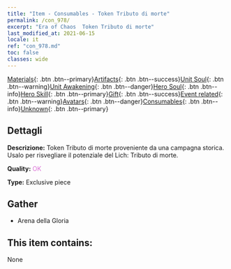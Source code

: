 ```yaml
---
title: "Item - Consumables - Token Tributo di morte"
permalink: /con_978/
excerpt: "Era of Chaos  Token Tributo di morte"
last_modified_at: 2021-06-15
locale: it
ref: "con_978.md"
toc: false
classes: wide
---
```

 [Materials](/ItemsIT/){: .btn .btn--primary}[Artifacts](/ItemsIT/Artifacts/){: .btn .btn--success}[Unit Soul](/ItemsIT/UnitSoul/){: .btn .btn--warning}[Unit Awakening](/ItemsIT/UnitAwakening/){: .btn .btn--danger}[Hero Soul](/ItemsIT/HeroSoul/){: .btn .btn--info}[Hero Skill](/ItemsIT/HeroSkill/){: .btn .btn--primary}[Gift](/ItemsIT/Gift/){: .btn .btn--success}[Event related](/ItemsIT/Events/){: .btn .btn--warning}[Avatars](/ItemsIT/Avatars/){: .btn .btn--danger}[Consumables](/ItemsIT/Consumables/){: .btn .btn--info}[Unknown](/ItemsIT/Unknown/){: .btn .btn--primary}

## Dettagli
 **Descrizione:** Token Tributo di morte proveniente da una campagna storica. Usalo per risvegliare il potenziale del Lich: Tributo di morte.

 **Quality:** <span style="color: #DA70D6">OK</span>

 **Type:** Exclusive piece

## Gather

*    Arena della Gloria 

## This item contains:

  None

